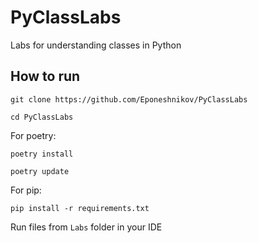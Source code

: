 # PyClassLabs
Labs for understanding classes in Python

## How to run
``git clone https://github.com/Eponeshnikov/PyClassLabs``

``cd PyClassLabs``

For poetry:

``poetry install``

``poetry update``

For pip:

``pip install -r requirements.txt``

Run files from ``Labs`` folder in your IDE